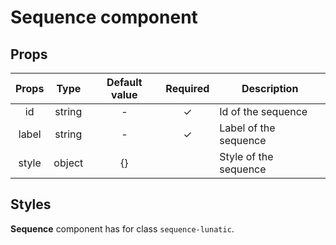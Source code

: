 # Sequence component

## Props

| Props |  Type  | Default value | Required | Description           |
| :---: | :----: | :-----------: | :------: | --------------------- |
|  id   | string |       -       |    ✓     | Id of the sequence    |
| label | string |       -       |    ✓     | Label of the sequence |
| style | object |      {}       |          | Style of the sequence |

## Styles

**Sequence** component has for class `sequence-lunatic`.
